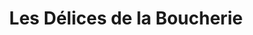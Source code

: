 ---
title: "Les Délices de la Boucherie"
url: /rabastens/les-delices-de-la-boucherie/
shop: boucherie
---